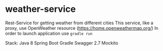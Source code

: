 # weather-service
Rest-Service for getting weather from different cities
This service, like a proxy, use OpenWeather resource (https://home.openweathermap.org/)
In order to launch application use `gradle run`

Stack:
Java 8
Spring Boot
Gradle
Swagger 2.7
Mockito

